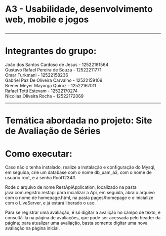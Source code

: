 # A3 - Usabilidade, desenvolvimento web, mobile e jogos <br><hr>

# Integrantes do grupo:

João dos Santos Cardoso de Jesus - 12522161564 <br>
Gustavo Rafael Pereira de Souza - 12522211771 <br>
Omar Turkmani - 12522158236 <br>
Gabriel Paz De Oliveira Carvalho - 12522159109 <br>
Brener Meyer Mayorga Quiroz - 12522167011 <br>
Rafael Tetti Estevam - 12522170274 <br>
Nicollas Oliveira Rocha - 12522172069 <br>
<hr>

# Temática abordada no projeto: Site de Avaliação de Séries

# Como executar:

Caso não o tenha instalado, realize a instalação e configuração do Mysql, em seguida, crie um database com o nome db_uam_a3, com o nome de usuario root, e a senha Root1234#.

Rode o arquivo de nome RestApiApplication, localizado na pasta java.com.registro.restapi para incializar a Api, em seguida, abra o arquivo com o nome de homepage.html, na pasta pages/homepage e o inicialize com o LiveServer, e já estará liberado o uso.

Para se registrar uma avaliação, é só digitar a avalição no campo de texto, e consultá-la na página de avaliações, que pode ser acessada pelo header da página; para atualizar uma avaliação, basta somente digitar uma nova avaliação na página inicial.
